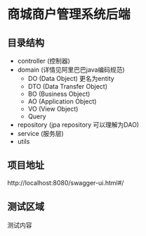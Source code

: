 # 商城商户管理系统后端
## 目录结构
* controller (控制器)
* domain (详情见阿里巴巴java编码规范)
   * DO (Data Object) 更名为entity
   * DTO (Data Transfer Object)
   * BO (Business Object)
   * AO (Application Object)
   * VO (View Object)
   * Query
* repository (jpa repository 可以理解为DAO)
* service (服务层)
* utils

## 项目地址
http://localhost:8080/swagger-ui.html#/

## 测试区域
测试内容

